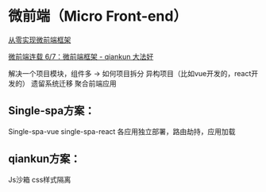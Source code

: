 # 微前端（Micro Front-end）

[从零实现微前端框架](http://www.zhufengpeixun.com/jg-vue/vue-analyse/mic-front2.html#%E4%BB%8E%E9%9B%B6%E5%AE%9E%E7%8E%B0%E5%BE%AE%E5%89%8D%E7%AB%AF%E6%A1%86%E6%9E%B6)

[微前端连载 6/7：微前端框架 - qiankun 大法好](https://juejin.cn/post/6846687602439897101)

解决一个项目模块，组件多 -> 如何项目拆分
异构项目（比如vue开发的，react开发的）
遗留系统迁移
聚合前端应用

## Single-spa方案：

  Single-spa-vue
  single-spa-react
  各应用独立部署，路由劫持，应用加载

## qiankun方案：

  Js沙箱
  css样式隔离
